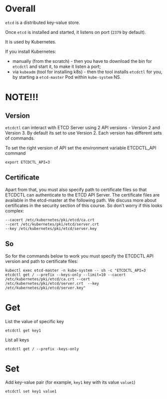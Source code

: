 # Overall

`etcd` is a distributed key-value store.

Once `etcd` is installed and started, it listens on port (`2379` by default).

It is used by Kubernetes.

If you install Kubernetes:
- manually (from the scratch) - then you have to download the bin for `etcdctl` and start it, to make it listen a port;
- via `kubeadm` (tool for installing k8s) - then the tool installs `etcdctl` for you, by starting a `etcd-master` Pod within `kube-system` NS.

# NOTE!!!

## Version

`etcdctl` can interact with ETCD Server using 2 API versions - Version 2 and Version 3.  By default its set to use Version 2. Each version has different sets of commands.

To set the right version of API set the environment variable ETCDCTL_API command
```
export ETCDCTL_API=3
```

## Certificate

Apart from that, you must also specify path to certificate files so that ETCDCTL can authenticate to the ETCD API Server. The certificate files are available in the etcd-master at the following path. We discuss more about certificates in the security section of this course. So don't worry if this looks complex:
```
--cacert /etc/kubernetes/pki/etcd/ca.crt     
--cert /etc/kubernetes/pki/etcd/server.crt     
--key /etc/kubernetes/pki/etcd/server.key
```

## So 

So for the commands below to work you must specify the ETCDCTL API version and path to certificate files:
```
kubectl exec etcd-master -n kube-system -- sh -c "ETCDCTL_API=3 etcdctl get / --prefix --keys-only --limit=10 --cacert /etc/kubernetes/pki/etcd/ca.crt --cert /etc/kubernetes/pki/etcd/server.crt  --key /etc/kubernetes/pki/etcd/server.key"
```


# Get

List the value of specific key
```
etcdctl get key1
```

List all keys
```
etcdctl get / --prefix -keys-only
```

# Set

Add key-value pair (for example, `key1` key with its value `value1`)
```
etcdctl set key1 value1
```










































